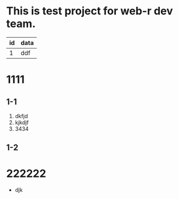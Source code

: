 # This is test project for web-r dev team.
|id | data|
|---|-----|
| 1 | ddf |

# 1111
## 1-1
1. dkfjd
2. kjkdjf
3. 3434
## 1-2

# 222222
* djk
